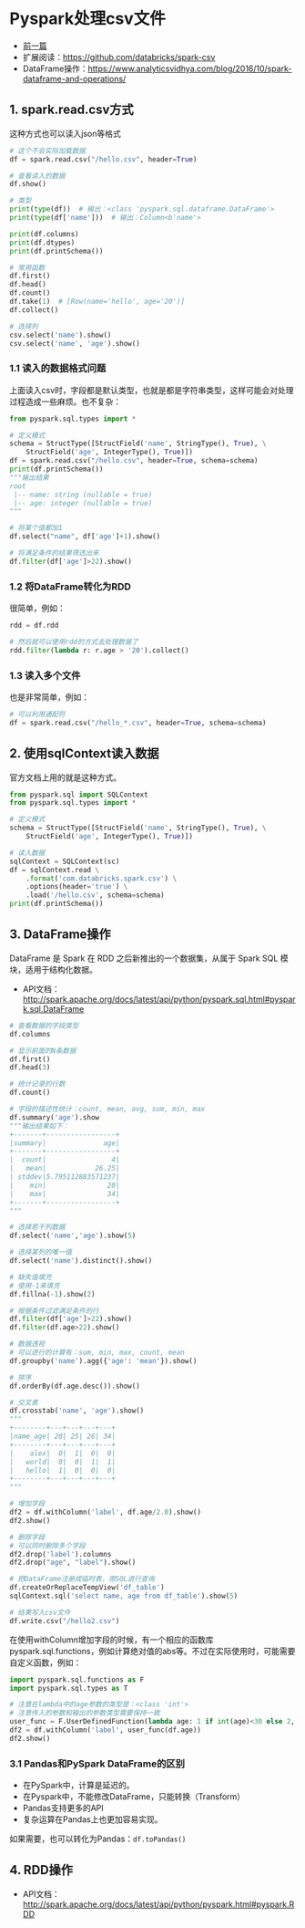 # Pyspark处理csv文件

- [前一篇](/hadoop/pyspark-base.md)
- 扩展阅读：https://github.com/databricks/spark-csv
- DataFrame操作：https://www.analyticsvidhya.com/blog/2016/10/spark-dataframe-and-operations/

## 1. spark.read.csv方式
这种方式也可以读入json等格式

```python
# 这个不会实际加载数据
df = spark.read.csv("/hello.csv", header=True)

# 查看读入的数据
df.show()

# 类型
print(type(df))  # 输出：<class 'pyspark.sql.dataframe.DataFrame'>
print(type(df['name']))  # 输出：Column<b'name'>

print(df.columns)
print(df.dtypes)
print(df.printSchema())

# 常用函数
df.first()
df.head()
df.count()
df.take(1)  # [Row(name='hello', age='20')]
df.collect()

# 选择列
csv.select('name').show()
csv.select('name', 'age').show()
```

### 1.1 读入的数据格式问题
上面读入csv时，字段都是默认类型，也就是都是字符串类型，这样可能会对处理过程造成一些麻烦。也不复杂：

```python
from pyspark.sql.types import *

# 定义模式
schema = StructType([StructField('name', StringType(), True), \
    StructField('age', IntegerType(), True)])
df = spark.read.csv("/hello.csv", header=True, schema=schema)
print(df.printSchema())
"""输出结果
root
 |-- name: string (nullable = true)
 |-- age: integer (nullable = true)
"""

# 将某个值都加1
df.select("name", df['age']+1).show()

# 将满足条件的结果筛选出来
df.filter(df['age']>22).show()
```


### 1.2 将DataFrame转化为RDD
很简单，例如：

```python
rdd = df.rdd

# 然后就可以使用rdd的方式去处理数据了
rdd.filter(lambda r: r.age > '20').collect()
```

### 1.3 读入多个文件
也是非常简单，例如：

```python
# 可以利用通配符
df = spark.read.csv("/hello_*.csv", header=True, schema=schema)
```

## 2. 使用sqlContext读入数据
官方文档上用的就是这种方式。

```python
from pyspark.sql import SQLContext
from pyspark.sql.types import *

# 定义模式
schema = StructType([StructField('name', StringType(), True), \
    StructField('age', IntegerType(), True)])

# 读入数据
sqlContext = SQLContext(sc)
df = sqlContext.read \
    .format('com.databricks.spark.csv') \
    .options(header='true') \
    .load('/hello.csv', schema=schema)
print(df.printSchema())
```

## 3. DataFrame操作
DataFrame 是 Spark 在 RDD 之后新推出的一个数据集，从属于 Spark SQL 模块，适用于结构化数据。

- API文档：http://spark.apache.org/docs/latest/api/python/pyspark.sql.html#pyspark.sql.DataFrame

```python
# 查看数据的字段类型
df.columns

# 显示前面的N条数据
df.first()
df.head(3)

# 统计记录的行数
df.count()

# 字段的描述性统计：count, mean, avg, sum, min, max
df.summary('age').show
"""输出结果如下：
+-------+-----------------+
|summary|              age|
+-------+-----------------+
|  count|                4|
|   mean|            26.25|
| stddev|5.795112883571237|
|    min|               20|
|    max|               34|
+-------+-----------------+
"""

# 选择若干列数据
df.select('name','age').show(5)

# 选择某列的唯一值
df.select('name').distinct().show()

# 缺失值填充
# 使用-1来填充
df.fillna(-1).show(2)

# 根据条件过滤满足条件的行
df.filter(df['age']>22).show()
df.filter(df.age>22).show()

# 数据透视
# 可以进行的计算有：sum, min, max, count, mean
df.groupby('name').agg({'age': 'mean'}).show()

# 排序
df.orderBy(df.age.desc()).show()

# 交叉表
df.crosstab('name', 'age').show()
"""
+--------+---+---+---+---+
|name_age| 20| 25| 26| 34|
+--------+---+---+---+---+
|    alex|  0|  1|  0|  0|
|   world|  0|  0|  1|  1|
|   hello|  1|  0|  0|  0|
+--------+---+---+---+---+
"""

# 增加字段
df2 = df.withColumn('label', df.age/2.0).show()
df2.show()

# 删除字段
# 可以同时删除多个字段
df2.drop('label').columns
df2.drop("age", "label").show()

# 把DataFrame注册成临时表，用SQL进行查询
df.createOrReplaceTempView('df_table')
sqlContext.sql('select name, age from df_table').show(5)

# 结果写入csv文件
df.write.csv("/hello2.csv")
```

在使用withColumn增加字段的时候，有一个相应的函数库pyspark.sql.functions，例如计算绝对值的abs等。不过在实际使用时，可能需要自定义函数，例如：

```python
import pyspark.sql.functions as F
import pyspark.sql.types as T

# 注意在lambda中的age参数的类型是：<class 'int'>
# 注意传入的参数和输出的参数类型需要保持一致
user_func = F.UserDefinedFunction(lambda age: 1 if int(age)<30 else 2, T.StringType())
df2 = df.withColumn('label', user_func(df.age))
df2.show()
```

### 3.1 Pandas和PySpark DataFrame的区别

- 在PySpark中，计算是延迟的。
- 在Pyspark中，不能修改DataFrame，只能转换（Transform）
- Pandas支持更多的API
- 复杂运算在Pandas上也更加容易实现。

如果需要，也可以转化为Pandas：`df.toPandas()`

## 4. RDD操作

- API文档：http://spark.apache.org/docs/latest/api/python/pyspark.html#pyspark.RDD

